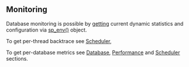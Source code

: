 
Monitoring
----------

Database monitoring is possible by [getting](../tutorial/configuration.md) current dynamic statistics and configuration via
[sp_env()](../api/sp_env.md) object.

To get per-thread backtrace see [Scheduler](../conf/scheduler.md),

To get per-database metrics see [Database](../conf/db.md),
[Performance](../conf/db_performance.md) and [Scheduler](../conf/db_scheduler.md) sections.
